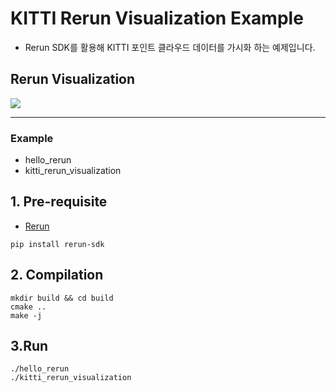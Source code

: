 # KITTI Rerun Visualization Example
* Rerun SDK를 활용해 KITTI 포인트 클라우드 데이터를 가시화 하는 예제입니다.

## Rerun Visualization
![](./kitti_rerun_visualization.gif)

---
### Example
* hello_rerun
* kitti_rerun_visualization

## 1. Pre-requisite
* [Rerun](https://www.rerun.io/)

```
pip install rerun-sdk
``````

## 2. Compilation
```
mkdir build && cd build
cmake ..
make -j
```

## 3.Run
```
./hello_rerun
./kitti_rerun_visualization
```


